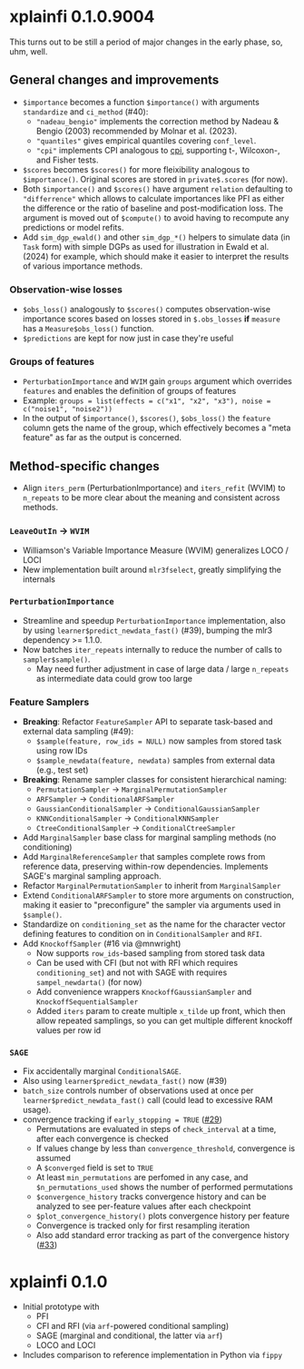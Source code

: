 # xplainfi 0.1.0.9004

This turns out to be still a period of major changes in the early phase, so, uhm, well.

## General changes and improvements

- `$importance` becomes a function `$importance()` with arguments `standardize` and `ci_method` (#40):
  - `"nadeau_bengio"` implements the correction method by Nadeau & Bengio (2003) recommended by Molnar et al. (2023).
  - `"quantiles"` gives empirical quantiles covering `conf_level`.
  - `"cpi"` implements CPI analogous to [cpi](https://bips-hb.github.io/cpi/articles/intro.html), supporting t-, Wilcoxon-, and Fisher tests.
- `$scores` becomes `$scores()` for more fleixibility analogous to `$importance()`. Original scores are stored in `private$.scores` (for now).
- Both `$importance()` and `$scores()` have argument `relation` defaulting to `"differrence"` which allows to calculate importances like PFI as either the difference or the ratio of baseline and post-modification loss. The argument is moved out of `$compute()` to avoid having to recompute any predictions or model refits.
- Add `sim_dgp_ewald()` and other `sim_dgp_*()` helpers to simulate data (in `Task` form) with simple DGPs as used for illustration in Ewald et al. (2024) for example, which should make it easier to interpret the results of various importance methods.

### Observation-wise losses

- `$obs_loss()` analogously to `$scores()` computes observation-wise importance scores based on losses stored in `$.obs_losses` **if** `measure` has a `Measure$obs_loss()` function.
- `$predictions` are kept for now just in case they're useful

### Groups of features

- `PerturbationImportance` and `WVIM` gain `groups` argument which overrides `features` and enables the definition of groups of features
- Example: `groups = list(effects = c("x1", "x2", "x3"), noise = c("noise1", "noise2"))`
- In the output of `$importance()`, `$scores()`, `$obs_loss()` the `feature` column gets the name of the group, which effectively becomes a "meta feature" as far as the output is concerned.

## Method-specific changes

- Align `iters_perm` (PerturbationImportance) and `iters_refit` (WVIM) to `n_repeats` to be more clear about the meaning and consistent across methods.

### `LeaveOutIn` -> `WVIM`

- Williamson's Variable Importance Measure (WVIM) generalizes LOCO / LOCI
- New implementation built around `mlr3fselect`, greatly simplifying the internals

### `PerturbationImportance`

- Streamline and speedup `PerturbationImportance` implementation, also by using `learner$predict_newdata_fast()` (#39), bumping the mlr3 dependency >= 1.1.0.
- Now batches `iter_repeats` internally to reduce the number of calls to `sampler$sample()`. 
  - May need further adjustment in case of large data / large `n_repeats` as intermediate data could grow too large

### Feature Samplers

- **Breaking**: Refactor `FeatureSampler` API to separate task-based and external data sampling (#49):
  - `$sample(feature, row_ids = NULL)` now samples from stored task using row IDs
  - `$sample_newdata(feature, newdata)` samples from external data (e.g., test set)
- **Breaking**: Rename sampler classes for consistent hierarchical naming:
  - `PermutationSampler` → `MarginalPermutationSampler`
  - `ARFSampler` → `ConditionalARFSampler`
  - `GaussianConditionalSampler` → `ConditionalGaussianSampler`
  - `KNNConditionalSampler` → `ConditionalKNNSampler`
  - `CtreeConditionalSampler` → `ConditionalCtreeSampler`
- Add `MarginalSampler` base class for marginal sampling methods (no conditioning)
- Add `MarginalReferenceSampler` that samples complete rows from reference data, preserving within-row dependencies. Implements SAGE's marginal sampling approach.
- Refactor `MarginalPermutationSampler` to inherit from `MarginalSampler`
- Extend `ConditionalARFSampler` to store more arguments on construction, making it easier to "preconfigure" the sampler via arguments used in `$sample()`.
- Standardize on `conditioning_set` as the name for the character vector defining features to condition on in `ConditionalSampler` and `RFI`.
- Add `KnockoffSampler` (#16 via @mnwright)
  - Now supports `row_ids`-based sampling from stored task data
  - Can be used with CFI (but not with RFI which requires `conditioning_set`) and not with SAGE with requires `sampel_newdarta()` (for now)
  - Add convenience wrappers `KnockoffGaussianSampler` and `KnockoffSequentialSampler`
  - Added `iters` param to create multiple `x_tilde` up front, which then allow repeated samplings, so you can get multiple different knockoff values per row id

### `SAGE`

- Fix accidentally marginal `ConditionalSAGE`.
- Also using `learner$predict_newdata_fast()` now  (#39)
- `batch_size` controls number of observations used at once per `learner$predict_newdata_fast()` call (could lead to excessive RAM usage). 
- convergence tracking if `early_stopping = TRUE` ([#29](https://github.com/jemus42/xplainfi/pull/29))
  - Permutations are evaluated in steps of `check_interval` at a time, after each convergence is checked
  - If values change by less than `convergence_threshold`, convergence is assumed
  - A `$converged` field is set to `TRUE`
  - At least `min_permutations` are perfomed in any case, and `$n_permutations_used` shows the number of performed permutations
  - `$convergence_history` tracks convergence history and can be analyzed to see per-feature values after each checkpoint
  -  `$plot_convergence_history()` plots convergence history per feature
  -  Convergence is tracked only for first resampling iteration
  -  Also add standard error tracking as part of the convergence history ([#33](https://github.com/jemus42/xplainfi/pull/33))


# xplainfi 0.1.0

- Initial prototype with 
	- PFI
	- CFI and RFI (via `arf`-powered conditional sampling)
	- SAGE (marginal and conditional, the latter via `arf`)
	- LOCO and LOCI
- Includes comparison to reference implementation in Python via `fippy`
